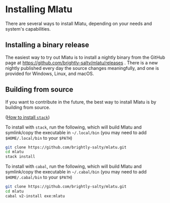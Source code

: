 # Installing Mlatu

There are several ways to install Mlatu, depending on your needs and system's capabilities.



## Installing  a binary release

The easiest way to try out Mlatu is to install a nightly binary from the GitHub page at https://github.com/brightly-salty/mlatu/releases . There is a new nightly published every day the source changes meaningfully, and one is provided for Windows, Linux, and macOS.



## Building from source

If you want to contribute in the future, the best way to install Mlatu is by building from source.



([How to install `stack`](https://docs.haskellstack.org/en/stable/install_and_upgrade/))

 To install with `stack`, run the following, which will build Mlatu and symlink/copy the executable in `~/.local/bin` (you may need to add `$HOME/.local/bin` to your `$PATH`)

```sh
git clone https://github.com/brightly-salty/mlatu.git
cd mlatu
stack install
```

To install with `cabal`, run the following, which will build Mlatu and symlink/copy the executable in `~/.cabal/bin` (you may need to add `$HOME/.cabal/bin` to your `$PATH`)

```sh
git clone https://github.com/brightly-salty/mlatu.git
cd mlatu
cabal v2-install exe:mlatu
```


